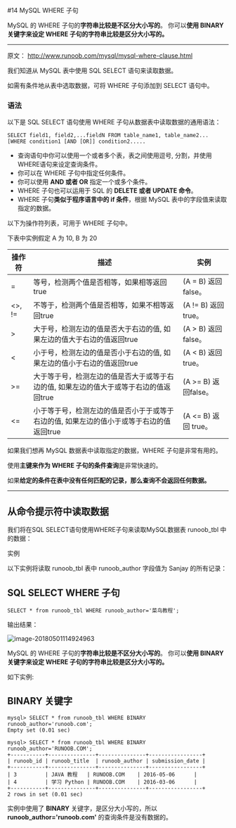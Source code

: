 #14 MySQL WHERE 子句

MySQL 的 WHERE 子句的**字符串比较是不区分大小写的**。 你可以**使用 BINARY 关键字来设定 WHERE 子句的字符串比较是区分大小写的。**



---

原文： http://www.runoob.com/mysql/mysql-where-clause.html

我们知道从 MySQL 表中使用 SQL SELECT 语句来读取数据。

如需有条件地从表中选取数据，可将 WHERE 子句添加到 SELECT 语句中。

### 语法

以下是 SQL SELECT 语句使用 WHERE 子句从数据表中读取数据的通用语法：

```mysql
SELECT field1, field2,...fieldN FROM table_name1, table_name2...
[WHERE condition1 [AND [OR]] condition2.....
```

- 查询语句中你可以使用一个或者多个表，表之间使用逗号, 分割，并使用WHERE语句来设定查询条件。
- 你可以在 WHERE 子句中指定任何条件。
- 你可以使用 **AND 或者 OR** 指定一个或多个条件。
- WHERE 子句也可以运用于 SQL 的 **DELETE 或者 UPDATE 命令**。
- WHERE 子句**类似于程序语言中的 if 条件**，根据 MySQL 表中的字段值来读取指定的数据。

以下为操作符列表，可用于 WHERE 子句中。

下表中实例假定 A 为 10, B 为 20

| 操作符 | 描述                                                         | 实例                 |
| ------ | ------------------------------------------------------------ | -------------------- |
| =      | 等号，检测两个值是否相等，如果相等返回true                   | (A = B) 返回false。  |
| <>, != | 不等于，检测两个值是否相等，如果不相等返回true               | (A != B) 返回 true。 |
| >      | 大于号，检测左边的值是否大于右边的值, 如果左边的值大于右边的值返回true | (A > B) 返回false。  |
| <      | 小于号，检测左边的值是否小于右边的值, 如果左边的值小于右边的值返回true | (A < B) 返回 true。  |
| >=     | 大于等于号，检测左边的值是否大于或等于右边的值, 如果左边的值大于或等于右边的值返回true | (A >= B) 返回false。 |
| <=     | 小于等于号，检测左边的值是否小于于或等于右边的值, 如果左边的值小于或等于右边的值返回true | (A <= B) 返回 true。 |

如果我们想再 MySQL 数据表中读取指定的数据，WHERE 子句是非常有用的。

使用**主键来作为 WHERE 子句的条件查询**是非常快速的。

如果**给定的条件在表中没有任何匹配的记录，那么查询不会返回任何数据。**

------

## 从命令提示符中读取数据

我们将在SQL SELECT语句使用WHERE子句来读取MySQL数据表 runoob_tbl 中的数据：

实例

以下实例将读取 runoob_tbl 表中 runoob_author 字段值为 Sanjay 的所有记录：

## SQL SELECT WHERE 子句

```mysql
SELECT * from runoob_tbl WHERE runoob_author='菜鸟教程';
```

输出结果：

![image-20180501114924963](14_01.png)

MySQL 的 WHERE 子句的**字符串比较是不区分大小写的**。 你可以**使用 BINARY 关键字来设定 WHERE 子句的字符串比较是区分大小写的。**

如下实例:

## BINARY 关键字

```mysql
mysql> SELECT * from runoob_tbl WHERE BINARY runoob_author='runoob.com';
Empty set (0.01 sec)
 
mysql> SELECT * from runoob_tbl WHERE BINARY runoob_author='RUNOOB.COM';
+-----------+---------------+---------------+-----------------+
| runoob_id | runoob_title  | runoob_author | submission_date |
+-----------+---------------+---------------+-----------------+
| 3         | JAVA 教程   | RUNOOB.COM    | 2016-05-06      |
| 4         | 学习 Python | RUNOOB.COM    | 2016-03-06      |
+-----------+---------------+---------------+-----------------+
2 rows in set (0.01 sec)
```



实例中使用了 **BINARY** 关键字，是区分大小写的，所以 **runoob_author='runoob.com'** 的查询条件是没有数据的。